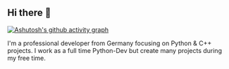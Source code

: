 ## Hi there 👋

[![Ashutosh's github activity graph](https://github-readme-activity-graph.vercel.app/graph?username=DeepQuantum&theme=dracula)](https://github.com/ashutosh00710/github-readme-activity-graph)

I'm a professional developer from Germany focusing on Python & C++ projects. I work as a full time Python-Dev but create many projects during my free time.
